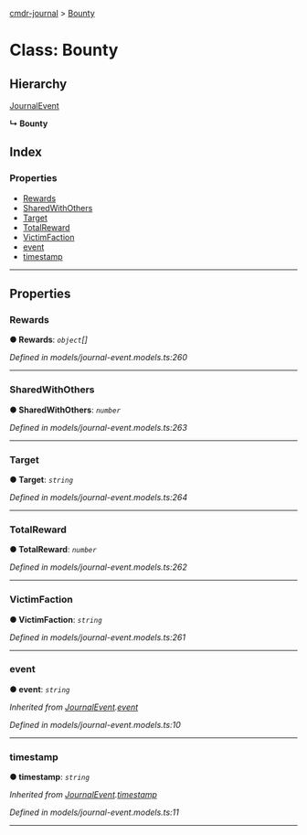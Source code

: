 [cmdr-journal](../README.md) > [Bounty](../classes/bounty.md)



# Class: Bounty

## Hierarchy


 [JournalEvent](journalevent.md)

**↳ Bounty**







## Index

### Properties

* [Rewards](bounty.md#rewards)
* [SharedWithOthers](bounty.md#sharedwithothers)
* [Target](bounty.md#target)
* [TotalReward](bounty.md#totalreward)
* [VictimFaction](bounty.md#victimfaction)
* [event](bounty.md#event)
* [timestamp](bounty.md#timestamp)



---
## Properties
<a id="rewards"></a>

###  Rewards

**●  Rewards**:  *`object`[]* 

*Defined in models/journal-event.models.ts:260*





___

<a id="sharedwithothers"></a>

###  SharedWithOthers

**●  SharedWithOthers**:  *`number`* 

*Defined in models/journal-event.models.ts:263*





___

<a id="target"></a>

###  Target

**●  Target**:  *`string`* 

*Defined in models/journal-event.models.ts:264*





___

<a id="totalreward"></a>

###  TotalReward

**●  TotalReward**:  *`number`* 

*Defined in models/journal-event.models.ts:262*





___

<a id="victimfaction"></a>

###  VictimFaction

**●  VictimFaction**:  *`string`* 

*Defined in models/journal-event.models.ts:261*





___

<a id="event"></a>

###  event

**●  event**:  *`string`* 

*Inherited from [JournalEvent](journalevent.md).[event](journalevent.md#event)*

*Defined in models/journal-event.models.ts:10*





___

<a id="timestamp"></a>

###  timestamp

**●  timestamp**:  *`string`* 

*Inherited from [JournalEvent](journalevent.md).[timestamp](journalevent.md#timestamp)*

*Defined in models/journal-event.models.ts:11*





___


